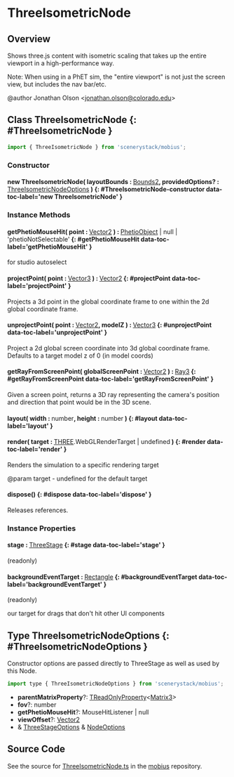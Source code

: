 # ThreeIsometricNode

## Overview

Shows three.js content with isometric scaling that takes up the entire viewport in a high-performance way.

Note: When using in a PhET sim, the "entire viewport" is not just the screen view, but includes the nav bar/etc.

@author Jonathan Olson &lt;jonathan.olson@colorado.edu&gt;

## Class ThreeIsometricNode {: #ThreeIsometricNode }


```js
import { ThreeIsometricNode } from 'scenerystack/mobius';
```
### Constructor

#### new ThreeIsometricNode( layoutBounds : <span style="font-weight: 400;">[Bounds2](../dot/Bounds2.md)</span>, providedOptions? : <span style="font-weight: 400;">[ThreeIsometricNodeOptions](../mobius/ThreeIsometricNode.md#ThreeIsometricNodeOptions)</span> ) {: #ThreeIsometricNode-constructor data-toc-label='new ThreeIsometricNode' }

### Instance Methods

#### getPhetioMouseHit( point : <span style="font-weight: 400;">[Vector2](../dot/Vector2.md)</span> ) : <span style="font-weight: 400;">[PhetioObject](../tandem/PhetioObject.md) | <span style="color: hsla(calc(var(--md-hue) + 180deg),80%,40%,1);">null</span> | 'phetioNotSelectable'</span> {: #getPhetioMouseHit data-toc-label='getPhetioMouseHit' }

for studio autoselect

#### projectPoint( point : <span style="font-weight: 400;">[Vector3](../dot/Vector3.md)</span> ) : <span style="font-weight: 400;">[Vector2](../dot/Vector2.md)</span> {: #projectPoint data-toc-label='projectPoint' }

Projects a 3d point in the global coordinate frame to one within the 2d global coordinate frame.

#### unprojectPoint( point : <span style="font-weight: 400;">[Vector2](../dot/Vector2.md)</span>, modelZ ) : <span style="font-weight: 400;">[Vector3](../dot/Vector3.md)</span> {: #unprojectPoint data-toc-label='unprojectPoint' }

Project a 2d global screen coordinate into 3d global coordinate frame. Defaults to a target model z of 0 (in
model coords)

#### getRayFromScreenPoint( globalScreenPoint : <span style="font-weight: 400;">[Vector2](../dot/Vector2.md)</span> ) : <span style="font-weight: 400;">[Ray3](../dot/Ray3.md)</span> {: #getRayFromScreenPoint data-toc-label='getRayFromScreenPoint' }

Given a screen point, returns a 3D ray representing the camera's position and direction that point would be in the
3D scene.

#### layout( width : <span style="font-weight: 400;"><span style="color: hsla(calc(var(--md-hue) + 180deg),80%,40%,1);">number</span></span>, height : <span style="font-weight: 400;"><span style="color: hsla(calc(var(--md-hue) + 180deg),80%,40%,1);">number</span></span> ) {: #layout data-toc-label='layout' }

#### render( target : <span style="font-weight: 400;">[THREE](../mobius/THREE.md).WebGLRenderTarget | <span style="color: hsla(calc(var(--md-hue) + 180deg),80%,40%,1);">undefined</span></span> ) {: #render data-toc-label='render' }

Renders the simulation to a specific rendering target

@param target - undefined for the default target

#### dispose() {: #dispose data-toc-label='dispose' }

Releases references.

### Instance Properties

#### stage : <span style="font-weight: 400;">[ThreeStage](../mobius/ThreeStage.md)</span> {: #stage data-toc-label='stage' }

(readonly)

#### backgroundEventTarget : <span style="font-weight: 400;">[Rectangle](../scenery/Rectangle.md)</span> {: #backgroundEventTarget data-toc-label='backgroundEventTarget' }

(readonly)

our target for drags that don't hit other UI components



## Type ThreeIsometricNodeOptions {: #ThreeIsometricNodeOptions }


Constructor options are passed directly to ThreeStage as well as used by this Node.

```js
import type { ThreeIsometricNodeOptions } from 'scenerystack/mobius';
```


- **parentMatrixProperty**?: [TReadOnlyProperty](../axon/TReadOnlyProperty.md)&lt;[Matrix3](../dot/Matrix3.md)&gt;
- **fov**?: <span style="color: hsla(calc(var(--md-hue) + 180deg),80%,40%,1);">number</span>
- **getPhetioMouseHit**?: MouseHitListener | <span style="color: hsla(calc(var(--md-hue) + 180deg),80%,40%,1);">null</span>
- **viewOffset**?: [Vector2](../dot/Vector2.md)
- &amp; [ThreeStageOptions](../mobius/ThreeStage.md#ThreeStageOptions) &amp; [NodeOptions](../scenery/Node.md#NodeOptions)




## Source Code

See the source for [ThreeIsometricNode.ts](https://github.com/phetsims/mobius/blob/main/js/ThreeIsometricNode.ts) in the [mobius](https://github.com/phetsims/mobius) repository.
